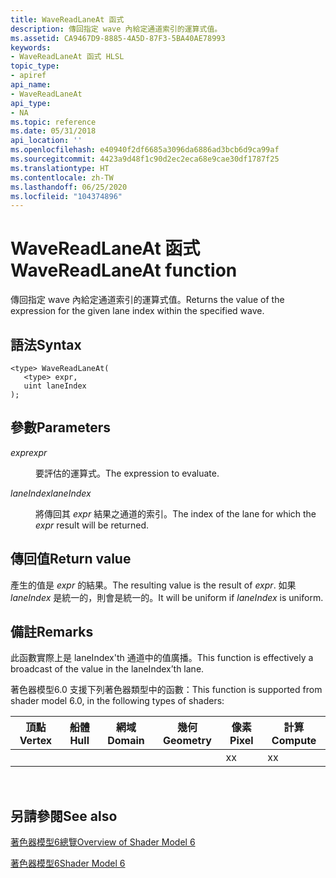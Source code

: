 ```yaml
---
title: WaveReadLaneAt 函式
description: 傳回指定 wave 內給定通道索引的運算式值。
ms.assetid: CA9467D9-8885-4A5D-87F3-5BA40AE78993
keywords:
- WaveReadLaneAt 函式 HLSL
topic_type:
- apiref
api_name:
- WaveReadLaneAt
api_type:
- NA
ms.topic: reference
ms.date: 05/31/2018
api_location: ''
ms.openlocfilehash: e40940f2df6685a3096da6886ad3bcb6d9ca99af
ms.sourcegitcommit: 4423a9d48f1c90d2ec2eca68e9cae30df1787f25
ms.translationtype: HT
ms.contentlocale: zh-TW
ms.lasthandoff: 06/25/2020
ms.locfileid: "104374896"
---
```

# <a name="wavereadlaneat-function"></a><span data-ttu-id="dafd2-104">WaveReadLaneAt 函式</span><span class="sxs-lookup"><span data-stu-id="dafd2-104">WaveReadLaneAt function</span></span>

<span data-ttu-id="dafd2-105">傳回指定 wave 內給定通道索引的運算式值。</span><span class="sxs-lookup"><span data-stu-id="dafd2-105">Returns the value of the expression for the given lane index within the specified wave.</span></span>

## <a name="syntax"></a><span data-ttu-id="dafd2-106">語法</span><span class="sxs-lookup"><span data-stu-id="dafd2-106">Syntax</span></span>

``` syntax
<type> WaveReadLaneAt(
   <type> expr,
   uint laneIndex
);
```

## <a name="parameters"></a><span data-ttu-id="dafd2-107">參數</span><span class="sxs-lookup"><span data-stu-id="dafd2-107">Parameters</span></span>

<dl> <dt>

<span data-ttu-id="dafd2-108">*expr*</span><span class="sxs-lookup"><span data-stu-id="dafd2-108">*expr*</span></span> 
</dt> <dd>

<span data-ttu-id="dafd2-109">要評估的運算式。</span><span class="sxs-lookup"><span data-stu-id="dafd2-109">The expression to evaluate.</span></span>

</dd> <dt>

<span data-ttu-id="dafd2-110">*laneIndex*</span><span class="sxs-lookup"><span data-stu-id="dafd2-110">*laneIndex*</span></span> 
</dt> <dd>

<span data-ttu-id="dafd2-111">將傳回其 *expr* 結果之通道的索引。</span><span class="sxs-lookup"><span data-stu-id="dafd2-111">The index of the lane for which the *expr* result will be returned.</span></span>

</dd> </dl>

## <a name="return-value"></a><span data-ttu-id="dafd2-112">傳回值</span><span class="sxs-lookup"><span data-stu-id="dafd2-112">Return value</span></span>

<span data-ttu-id="dafd2-113">產生的值是 *expr* 的結果。</span><span class="sxs-lookup"><span data-stu-id="dafd2-113">The resulting value is the result of *expr*.</span></span> <span data-ttu-id="dafd2-114">如果 *laneIndex* 是統一的，則會是統一的。</span><span class="sxs-lookup"><span data-stu-id="dafd2-114">It will be uniform if *laneIndex* is uniform.</span></span>

## <a name="remarks"></a><span data-ttu-id="dafd2-115">備註</span><span class="sxs-lookup"><span data-stu-id="dafd2-115">Remarks</span></span>

<span data-ttu-id="dafd2-116">此函數實際上是 laneIndex'th 通道中的值廣播。</span><span class="sxs-lookup"><span data-stu-id="dafd2-116">This function is effectively a broadcast of the value in the laneIndex’th lane.</span></span>

<span data-ttu-id="dafd2-117">著色器模型6.0 支援下列著色器類型中的函數：</span><span class="sxs-lookup"><span data-stu-id="dafd2-117">This function is supported from shader model 6.0, in the following types of shaders:</span></span>



| <span data-ttu-id="dafd2-118">頂點</span><span class="sxs-lookup"><span data-stu-id="dafd2-118">Vertex</span></span> | <span data-ttu-id="dafd2-119">船體</span><span class="sxs-lookup"><span data-stu-id="dafd2-119">Hull</span></span> | <span data-ttu-id="dafd2-120">網域</span><span class="sxs-lookup"><span data-stu-id="dafd2-120">Domain</span></span> | <span data-ttu-id="dafd2-121">幾何</span><span class="sxs-lookup"><span data-stu-id="dafd2-121">Geometry</span></span> | <span data-ttu-id="dafd2-122">像素</span><span class="sxs-lookup"><span data-stu-id="dafd2-122">Pixel</span></span> | <span data-ttu-id="dafd2-123">計算</span><span class="sxs-lookup"><span data-stu-id="dafd2-123">Compute</span></span> |
|--------|------|--------|----------|-------|---------|
|        |      |        |          | <span data-ttu-id="dafd2-124">x</span><span class="sxs-lookup"><span data-stu-id="dafd2-124">x</span></span>     | <span data-ttu-id="dafd2-125">x</span><span class="sxs-lookup"><span data-stu-id="dafd2-125">x</span></span>       |



 

## <a name="see-also"></a><span data-ttu-id="dafd2-126">另請參閱</span><span class="sxs-lookup"><span data-stu-id="dafd2-126">See also</span></span>

<dl> <dt>

[<span data-ttu-id="dafd2-127">著色器模型6總覽</span><span class="sxs-lookup"><span data-stu-id="dafd2-127">Overview of Shader Model 6</span></span>](hlsl-shader-model-6-0-features-for-direct3d-12.md)
</dt> <dt>

[<span data-ttu-id="dafd2-128">著色器模型6</span><span class="sxs-lookup"><span data-stu-id="dafd2-128">Shader Model 6</span></span>](shader-model-6-0.md)
</dt> </dl>

 

 




